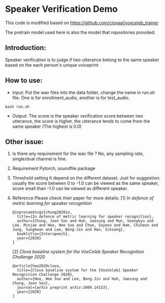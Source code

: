 # Speaker Verification Demo

This code is modified based on https://github.com/clovaai/voxceleb_trainer 

The pretrain model used here is also the model that repositories provided.

## Introduction:
Speaker verification is to judge if two utterance belong to the same speaker based on the each person's unique voiceprint 

## How to use:
- Input: 
  Put the wav files into the data folder, change the name in run.sh file. One is for enrollment_audio, another is for test_audio.

```
bash run.sh
```

- Output: 
  The score is the speaker verification score between two utterance, the score is higher, the utterance tends to come from the same speaker (The highest is 0.0)


## Other issue:

1. Is there any requirement for the wav file ?
	No, any sampling rate, single/dual channel is fine. 

2. Requirement
	Pytorch, soundfile package

3. Threshold setting
	It depend on the different dataset. Just for suggestion: usually the score between 0 to -1.0 can be viewed as the same speaker, score small than -1.0 can be viewed as different speaker.

4. Reference
	Please check their paper for more details:
	[1] _In defence of metric learning for speaker recognition_
	```
	@inproceedings{chung2020in,
	  title={In defence of metric learning for speaker recognition},
	  author={Chung, Joon Son and Huh, Jaesung and Mun, Seongkyu and Lee, Minjae and Heo, Hee Soo and Choe, Soyeon and Ham, Chiheon and Jung, Sunghwan and Lee, Bong-Jin and Han, Icksang},
	  booktitle={Interspeech},
	  year={2020}
	}
	```

	[2] _Clova baseline system for the VoxCeleb Speaker Recognition Challenge 2020_
	```
	@article{heo2020clova,
	  title={Clova baseline system for the {VoxCeleb} Speaker Recognition Challenge 2020},
	  author={Heo, Hee Soo and Lee, Bong-Jin and Huh, Jaesung and Chung, Joon Son},
	  journal={arXiv preprint arXiv:2009.14153},
	  year={2020}
	}
	```
